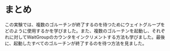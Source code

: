 # まとめ

この実験では、複数のゴルーチンが終了するのを待つためにウェイトグループをどのように使用するかを学びました。また、複数のゴルーチンを起動し、それぞれに対してWaitGroupのカウンタをインクリメントする方法も学びました。最後に、起動したすべてのゴルーチンが終了するのを待つ方法を見ました。
